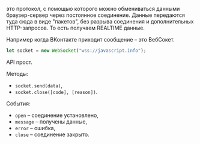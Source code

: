 это протокол, с помощью которого можно обмениваться данными браузер-сервер через постоянное соединение. Данные передаются туда сюда в виде "пакетов", без разрыва соединения и дополнительных HTTP-запросов. То есть получаем REALTIME данные. 

Например когда ВКонтакте приходит сообщение – это ВебСокет.

```javascript
let socket = new WebSocket("wss://javascript.info");
```

API прост.

Методы:

-   `socket.send(data)`,
-   `socket.close([code], [reason])`.

События:

-   `open` – соединение установлено,
-   `message` – получены данные,
-   `error` – ошибка,
-   `close` – соединение закрыто.